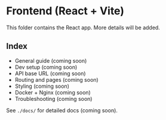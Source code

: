 # Frontend (React + Vite)

This folder contains the React app. More details will be added.

## Index
- General guide (coming soon)
- Dev setup (coming soon)
- API base URL (coming soon)
- Routing and pages (coming soon)
- Styling (coming soon)
- Docker + Nginx (coming soon)
- Troubleshooting (coming soon)

See `./docs/` for detailed docs (coming soon).
